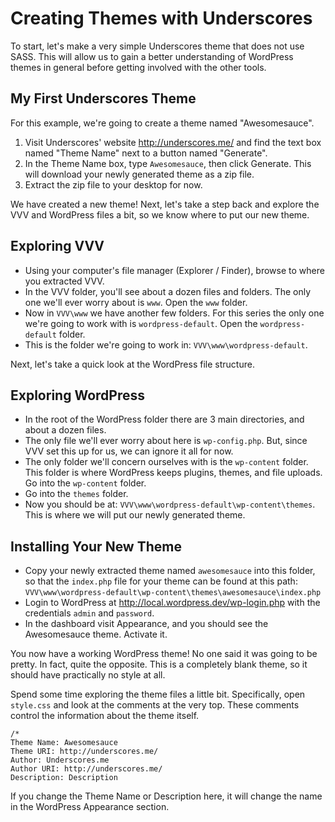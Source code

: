 # Creating Themes with Underscores

To start, let's make a very simple Underscores theme that does not use SASS. This will allow us to gain a better understanding of WordPress themes in general before getting involved with the other tools.

## My First Underscores Theme

For this example, we're going to create a theme named "Awesomesauce".

1. Visit Underscores' website http://underscores.me/ and find the text box named "Theme Name" next to a button named "Generate".
1. In the Theme Name box, type `Awesomesauce`, then click Generate. This will download your newly generated theme as a zip file.
1. Extract the zip file to your desktop for now.

We have created a new theme!  Next, let's take a step back and explore the VVV and WordPress files a bit, so we know where to put our new theme.

## Exploring VVV

* Using your computer's file manager (Explorer / Finder), browse to where you extracted VVV.
* In the VVV folder, you'll see about a dozen files and folders. The only one we'll ever worry about is `www`. Open the `www` folder.
* Now in `VVV\www` we have another few folders. For this series the only one we're going to work with is `wordpress-default`. Open the `wordpress-default` folder.
* This is the folder we're going to work in: `VVV\www\wordpress-default`.

Next, let's take a quick look at the WordPress file structure.

## Exploring WordPress

* In the root of the WordPress folder there are 3 main directories, and about a dozen files.
* The only file we'll ever worry about here is `wp-config.php`. But, since VVV set this up for us, we can ignore it all for now.
* The only folder we'll concern ourselves with is the `wp-content` folder. This folder is where WordPress keeps plugins, themes, and file uploads. Go into the `wp-content` folder.
* Go into the `themes` folder.
* Now you should be at: `VVV\www\wordpress-default\wp-content\themes`. This is where we will put our newly generated theme.

## Installing Your New Theme

* Copy your newly extracted theme named `awesomesauce` into this folder, so that the `index.php` file for your theme can be found at this path: `VVV\www\wordpress-default\wp-content\themes\awesomesauce\index.php`
* Login to WordPress at http://local.wordpress.dev/wp-login.php with the credentials `admin` and `password`.
* In the dashboard visit Appearance, and you should see the Awesomesauce theme. Activate it.
 
You now have a working WordPress theme! No one said it was going to be pretty. In fact, quite the opposite. This is a completely blank theme, so it should have practically no style at all.

Spend some time exploring the theme files a little bit. Specifically, open `style.css` and look at the comments at the very top.  These comments control the information about the theme itself. 

```
/*
Theme Name: Awesomesauce
Theme URI: http://underscores.me/
Author: Underscores.me
Author URI: http://underscores.me/
Description: Description
```

If you change the Theme Name or Description here, it will change the name in the WordPress Appearance section.
